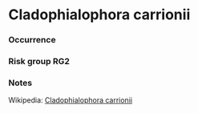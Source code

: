 <!-- TITLE: Cladophialophora carrionii  -->

# Cladophialophora carrionii
### Occurrence

### Risk group RG2

### Notes

Wikipedia: [Cladophialophora carrionii](https://en.wikipedia.org/wiki/Cladophialophora_carrionii)
